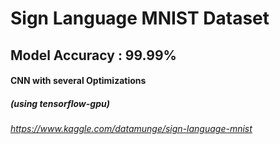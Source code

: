 # Sign Language MNIST Dataset
## Model Accuracy : 99.99% 
####   CNN with several Optimizations
#####  (using tensorflow-gpu)
###### https://www.kaggle.com/datamunge/sign-language-mnist
